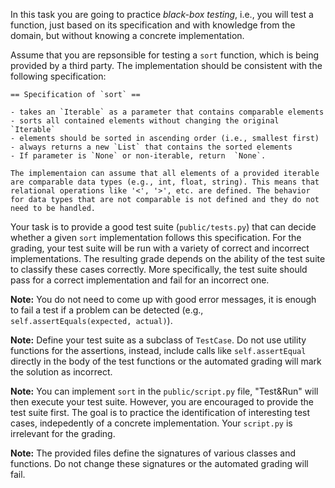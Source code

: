 
In this task you are going to practice *black-box testing*, i.e., you will test a function, just based on its specification and with knowledge from the domain, but without knowing a concrete implementation.

Assume that you are repsonsible for testing a `sort` function, which is being provided by a third party. The implementation should be consistent with the following specification:


    == Specification of `sort` ==
     
    - takes an `Iterable` as a parameter that contains comparable elements
    - sorts all contained elements without changing the original `Iterable`
    - elements should be sorted in ascending order (i.e., smallest first)
    - always returns a new `List` that contains the sorted elements
    - If parameter is `None` or non-iterable, return  `None`.

    The implementaion can assume that all elements of a provided iterable
    are comparable data types (e.g., int, float, string). This means that
    relational operations like '<', '>', etc. are defined. The behavior
    for data types that are not comparable is not defined and they do not
    need to be handled.

Your task is to provide a good test suite (`public/tests.py`) that can decide whether a given `sort` implementation follows this specification. For the grading, your test suite will be run with a variety of correct and incorrect implementations. The resulting grade depends on the ability of the test suite to classify these cases correctly. More specifically, the test suite should pass for a correct implementation and fail for an incorrect one.

**Note:** You do not need to come up with good error messages, it is enough to fail a test if a problem can be detected (e.g., `self.assertEquals(expected, actual)`).

**Note:** Define your test suite as a subclass of `TestCase`. Do not use utility functions for the assertions, instead, include calls like `self.assertEqual` directly in the body of the test functions or the automated grading will mark the solution as incorrect.

**Note:** You can implement `sort` in the `public/script.py` file, "Test&Run" will then execute your test suite. However, you are encouraged to provide the test suite first. The goal is to practice the identification of interesting test cases, indepedently of a concrete implementation. Your `script.py` is irrelevant for the grading.

**Note:** The provided files define the signatures of various classes and functions. Do not change these signatures or the automated grading will fail.
